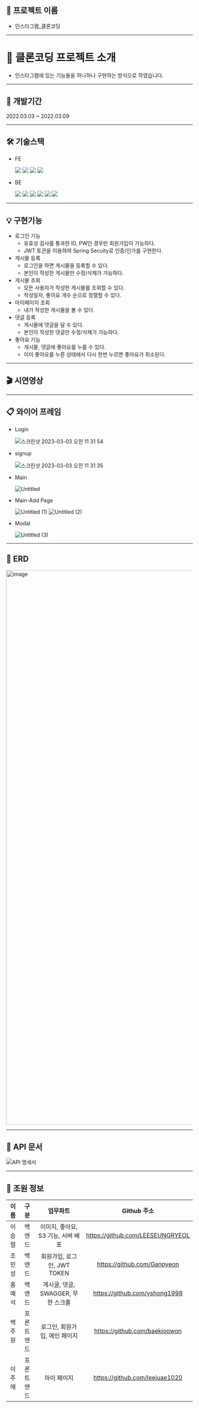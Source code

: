 ## 📔 프로젝트 이름

- 인스타그램_클론코딩

---

# 💎 클론코딩 프로젝트 소개

- 인스타그램에 있는 기능들을 하나하나 구현하는 방식으로 하였습니다.

---

## 📆 개발기간

2022.03.03 ~ 2022.03.09
 
---

## 🛠️ 기술스택

- FE

    <img src="https://img.shields.io/badge/React-61DAFB?style=for-the-badge&logo=React&logoColor=black">
    <img src="https://img.shields.io/badge/Redux-764ABC?style=for-the-badge&logo=Redux&logoColor=white">
    <img src="https://img.shields.io/badge/Axios-5A29E4?style=for-the-badge&logo=Axios&logoColor=white">
    <img src="https://img.shields.io/badge/Bootstrap-7952B3?style=for-the-badge&logo=Bootstrap&logoColor=white">
    
- BE
    
    <img src="https://img.shields.io/badge/Spring Boot-6DB33F?style=for-the-badge&logo=Spring Boot&logoColor=white">
    <img src="https://img.shields.io/badge/Gradle-02303A?style=for-the-badge&logo=Gradle&logoColor=white">
    <img src="https://img.shields.io/badge/MySQL-4479A1?style=for-the-badge&logo=MySQL&logoColor=white">
    <img src="https://img.shields.io/badge/Amazon EC2-FF9900?style=for-the-badge&logo=Amazon EC2&logoColor=white">
    <img src="https://img.shields.io/badge/Amazon S3-569A31?style=for-the-badge&logo=Amazon S3&logoColor=white">
    <img src="https://img.shields.io/badge/Swagger-85EA2D?style=for-the-badge&logo=Swagger&logoColor=black">
    
    
---   

## 💡 구현기능
   
   - 로그인 기능
     - 유효성 검사를 통과한 ID, PW인 경우만 회원가입이 가능하다.
     - JWT 토큰을 이용하여 Spring Secuity로 인증/인가를 구현한다.
   - 게시물 등록
     - 로그인을 하면 게시물을 등록할 수 있다.
     - 본인이 작성한 게시물만 수정/삭제가 가능하다.
   - 게시물 조회
     - 모든 사용자가 작성한 게시물를 조회할 수 있다.
     - 작성일자, 좋아요 개수 순으로 정렬할 수 있다.
   - 마이페이지 조회
     - 내가 작성한 게시물을 볼 수 있다.
   - 댓글 등록
     - 게시물에 댓글을 달 수 있다.
     - 본인이 작성한 댓글만 수정/삭제가 가능하다.
   - 좋아요 기능
     - 게시물, 댓글에 좋아요를 누를 수 있다.
     - 이미 좋아요를 누른 상태에서 다시 한번 누르면 좋아요가 취소된다.

---

## 🎬 시연영상

---

## 📋 와이어 프레임

- Login
    
    ![스크린샷 2023-03-03 오전 11 31 54](https://user-images.githubusercontent.com/121671967/223946881-df740d13-ce44-4b6d-9f8f-5b60cfd1e48f.png)

    
    
- signup
    
    
    ![스크린샷 2023-03-03 오전 11 31 35](https://user-images.githubusercontent.com/121671967/223946907-5f1b0989-6732-4dee-8661-ca7373c536c4.png)

    
- Main
    
    ![Untitled](https://user-images.githubusercontent.com/121671967/223947005-28f2e388-0be5-4760-a71e-5e3d30e44035.png)

    
- Main-Add Page
    
    ![Untitled (1)](https://user-images.githubusercontent.com/121671967/223947071-adf907ff-21b0-4f66-87e5-54a51d53b376.png)
    ![Untitled (2)](https://user-images.githubusercontent.com/121671967/223947085-877e6007-0b89-4c5b-9e2e-82ee1f56a4ff.png)

    
- Modal
    
    ![Untitled (3)](https://user-images.githubusercontent.com/121671967/223947122-6bd48ea8-0b94-43d8-95e1-80f6313129e5.png)
 
---

## 📄 ERD

<img width="1496" alt="image" src="https://user-images.githubusercontent.com/121671967/223958067-b9b92923-5c89-4b09-8c34-4c92bc9cd08f.png">


---

## 📜 API 문서

![API 명세서](https://user-images.githubusercontent.com/121671967/223951097-ca91acbb-93e7-4db3-b2ff-bb3c3608adbb.png)
   
---

## 👥 조원 정보
|이름|  구분   |        업무파트        |           Github 주소           |
|:---:|:-----:|:------------------:|:-----------------------------:|
|이승렬|  백엔드  | 이미지, 좋아요, S3 기능, 서버 배포  |  https://github.com/LEESEUNGRYEOL |
|조민성|  백엔드  | 회원가입, 로그인, JWT TOKEN |  https://github.com/Ganpyeon  |
|홍예석|  백엔드  | 게시굴, 댓글, SWAGGER, 무한 스크롤 | https://github.com/yshong1998 |
|백주원| 프론트엔드 | 로그인, 회원가입, 메인 페이지 |  https://github.com/baekjoowon  |
|이주애| 프론트엔드 | 마이 페이지 | https://github.com/leejuae1020 |
